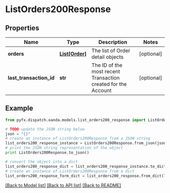 # ListOrders200Response


## Properties
Name | Type | Description | Notes
------------ | ------------- | ------------- | -------------
**orders** | [**List[Order]**](Order.md) | The list of Order detail objects | [optional] 
**last_transaction_id** | **str** | The ID of the most recent Transaction created for the Account | [optional] 

## Example

```python
from pyfx.dispatch.oanda.models.list_orders200_response import ListOrders200Response

# TODO update the JSON string below
json = "{}"
# create an instance of ListOrders200Response from a JSON string
list_orders200_response_instance = ListOrders200Response.from_json(json)
# print the JSON string representation of the object
print ListOrders200Response.to_json()

# convert the object into a dict
list_orders200_response_dict = list_orders200_response_instance.to_dict()
# create an instance of ListOrders200Response from a dict
list_orders200_response_form_dict = list_orders200_response.from_dict(list_orders200_response_dict)
```
[[Back to Model list]](../README.md#documentation-for-models) [[Back to API list]](../README.md#documentation-for-api-endpoints) [[Back to README]](../README.md)


